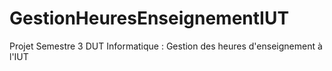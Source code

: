 # GestionHeuresEnseignementIUT
Projet Semestre 3 DUT Informatique : Gestion des heures d'enseignement à l'IUT
